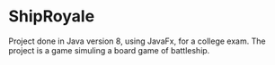 # ShipRoyale

Project done in Java version 8, using JavaFx, for a college exam. The project is a game simuling a board game of battleship.
